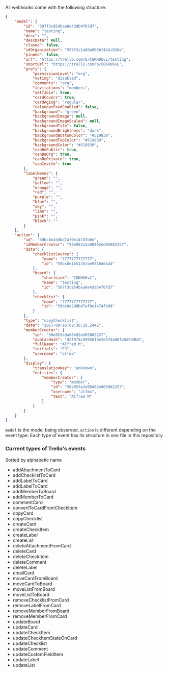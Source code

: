 All webhooks come with the following structure:

```json
{
    "model": {
        "id": "597f3c854baa6e43db4f07d7",
        "name": "testing",
        "desc": "",
        "descData": null,
        "closed": false,
        "idOrganization": "597f2c1a80a903bf442c826e",
        "pinned": false,
        "url": "https://trello.com/b/CGKHU6vL/testing",
        "shortUrl": "https://trello.com/b/CGKHU6vL",
        "prefs": {
            "permissionLevel": "org",
            "voting": "disabled",
            "comments": "org",
            "invitations": "members",
            "selfJoin": true,
            "cardCovers": true,
            "cardAging": "regular",
            "calendarFeedEnabled": false,
            "background": "green",
            "backgroundImage": null,
            "backgroundImageScaled": null,
            "backgroundTile": false,
            "backgroundBrightness": "dark",
            "backgroundBottomColor": "#519839",
            "backgroundTopColor": "#519839",
            "backgroundColor": "#519839",
            "canBePublic": true,
            "canBeOrg": true,
            "canBePrivate": true,
            "canInvite": true
        },
        "labelNames": {
            "green": "",
            "yellow": "",
            "orange": "",
            "red": "",
            "purple": "",
            "blue": "",
            "sky": "",
            "lime": "",
            "pink": "",
            "black": ""
        }
    },
    "action": {
        "id": "59bc8e2ddbd7af0e1474fb0e",
        "idMemberCreator": "50e853a3a98492ed05002257",
        "data": {
            "checklistSource": {
                "name": "7777777777777",
                "id": "59bc8e1b5135cbe9718deb2d"
            },
            "board": {
                "shortLink": "CGKHU6vL",
                "name": "testing",
                "id": "597f3c854baa6e43db4f07d7"
            },
            "checklist": {
                "name": "7777777777777",
                "id": "59bc8e2ddbd7af0e1474fb08"
            }
        },
        "type": "copyChecklist",
        "date": "2017-09-16T02:36:29.244Z",
        "memberCreator": {
            "id": "50e853a3a98492ed05002257",
            "avatarHash": "d2f9f8c8995019e2d3fda00f45d939b8",
            "fullName": "Alfred M",
            "initials": "FJ",
            "username": "alfmx"
        },
        "display": {
            "translationKey": "unknown",
            "entities": {
                "memberCreator": {
                    "type": "member",
                    "id": "50e853a3a98492ed05002257",
                    "username": "alfmx",
                    "text": "Alfred M"
                }
            }
        }
    }
}
```

`model` is the model being observed. `action` is different depending on the event type. Each type of event has its structure in one file in this repository.

### Current types of Trello's events
Sorted by alphabetic name

* addAttachmentToCard
* addChecklistToCard
* addLabelToCard
* addLabelToCard
* addMemberToBoard
* addMemberToCard
* commentCard
* convertToCardFromCheckItem
* copyCard
* copyChecklist
* createCard
* createCheckItem
* createLabel
* createList
* deleteAttachmentFromCard
* deleteCard
* deleteCheckItem
* deleteComment
* deleteLabel
* emailCard
* moveCardFromBoard
* moveCardToBoard
* moveListFromBoard
* moveListToBoard
* removeChecklistFromCard
* removeLabelFromCard
* removeMemberFromBoard
* removeMemberFromCard
* updateBoard
* updateCard
* updateCheckItem
* updateCheckItemStateOnCard
* updateChecklist
* updateComment
* updateCustomFieldItem
* updateLabel
* updateList
